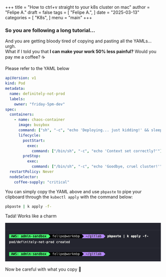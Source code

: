 +++
title = "How to ctrl+v straight to your k8s cluster on mac"
author = "Felipe A."
draft = false
tags = [
    "Felipe A.",
]
date = "2025-03-13"
categories = [
    "K8s",
]
menu = "main"
+++

### So you are following a long tutorial...

And you are getting bloody tired of copying and pasting all the YAMLs... urgh.  
What if I told you that **I can make your work 50% less painful?** Would you pay me a coffee? ☕

Please refer to the YAML below  

```yaml
apiVersion: v1
kind: Pod
metadata:
  name: definitely-not-prod
  labels:
    owner: "friday-5pm-dev"
spec:
  containers:
    - name: chaos-container
      image: busybox
      command: ["sh", "-c", "echo 'Deploying... just kidding!' && sleep 3600"]
      lifecycle:
        postStart:
          exec:
            command: ["/bin/sh", "-c", "echo 'Context set correctly?'"]
        preStop:
          exec:
            command: ["/bin/sh", "-c", "echo 'Goodbye, cruel cluster!'"]
  restartPolicy: Never
  nodeSelector:
    coffee-supply: "critical"
```

You can simply copy the YAML above and use `pbpaste` to pipe your clipboard through the `kubectl apply` with the command below:

```bash
pbpaste | k apply -f-
```

Tadá! Works like a charm

![pbpaste](/images/pbpaste.png)

Now be careful with what you copy 🫡